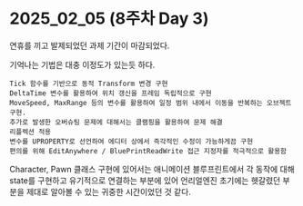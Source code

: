 # 2025_02_05 (8주차 Day 3)

연휴를 끼고 발제되었던 과제 기간이 마감되었다. <br>

기억나는 기법은 대충 이정도가 있는듯 하다. <br>

```
Tick 함수를 기반으로 동적 Transform 변경 구현
DeltaTime 변수를 활용하여 위치 갱신을 프레임 독립적으로 구현
MoveSpeed, MaxRange 등의 변수를 활용하여 일정 범위 내에서 이동을 반복하는 오브젝트 구현.
추가로 발생한 오버슈팅 문제에 대해서는 클램핑을 활용하여 문제 해결
리플렉션 적용
변수를 UPROPERTY로 선언하여 에디터 상에서 즉각적인 수정이 가능하게끔 구현
편의를 위해 EditAnywhere / BluePrintReadWrite 접근 지정자를 적극적으로 활용함
```

Character, Pawn 클래스 구현에 있어서는 애니메이션 블루프린트에서 각 동작에 대해 state를 구현하고 유기적으로 연결하는 부분에 있어 언리얼엔진 초기에는 헷갈렸던 부분을
제대로 알아볼 수 있는 귀중한 시간이었던 것 같다. <br>
